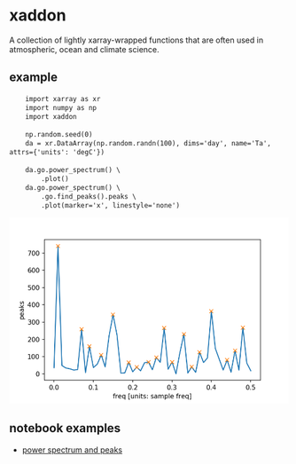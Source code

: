 # xaddon
A collection of lightly xarray-wrapped functions that are often used in atmospheric, ocean and climate science.

## example 

        import xarray as xr
        import numpy as np
        import xaddon

        np.random.seed(0)
        da = xr.DataArray(np.random.randn(100), dims='day', name='Ta', attrs={'units': 'degC'})

        da.go.power_spectrum() \
            .plot()
        da.go.power_spectrum() \
            .go.find_peaks().peaks \
            .plot(marker='x', linestyle='none')

![power_spectrum_peaks](example/power_spectrum_peaks.png)

## notebook examples
* [power spectrum and peaks](https://nbviewer.jupyter.org/github/wy2136/xaddon/blob/master/example/xaddon_example.ipynb)
